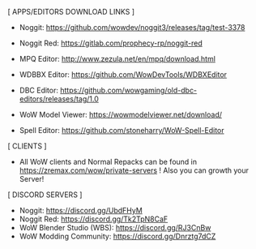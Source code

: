 [ APPS/EDITORS DOWNLOAD LINKS ] 


- Noggit: https://github.com/wowdev/noggit3/releases/tag/test-3378
- Noggit Red: https://gitlab.com/prophecy-rp/noggit-red

- MPQ Editor: http://www.zezula.net/en/mpq/download.html
- WDBBX Editor: https://github.com/WowDevTools/WDBXEditor
- DBC Editor: https://github.com/wowgaming/old-dbc-editors/releases/tag/1.0

- WoW Model Viewer: https://wowmodelviewer.net/download/
- Spell Editor: https://github.com/stoneharry/WoW-Spell-Editor


[ CLIENTS ]

- All WoW clients and Normal Repacks can be found in https://zremax.com/wow/private-servers !
  Also you can growth your Server!


[ DISCORD SERVERS ]

- Noggit: https://discord.gg/UbdFHyM
- Noggit Red: https://discord.gg/Tk2TpN8CaF
- WoW Blender Studio (WBS): https://discord.gg/RJ3CnBw
- WoW Modding Community: https://discord.gg/Dnrztg7dCZ
